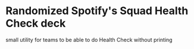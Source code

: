 # Randomized Spotify's Squad Health Check deck
small utility for teams to be able to do Health Check without printing

